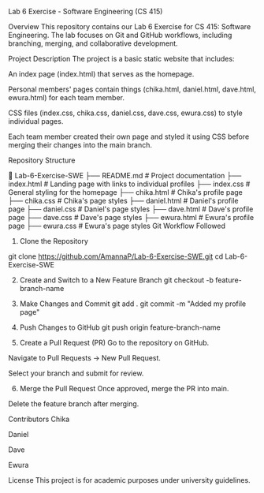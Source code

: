 
Lab 6 Exercise - Software Engineering (CS 415)

Overview
This repository contains our Lab 6 Exercise for CS 415: Software Engineering. The lab focuses on Git and GitHub workflows, including branching, merging, and collaborative development.

Project Description
The project is a basic static website that includes:

An index page (index.html) that serves as the homepage.

Personal members' pages contain things  (chika.html, daniel.html, dave.html, ewura.html) for each team member.

CSS files (index.css, chika.css, daniel.css, dave.css, ewura.css) to style individual pages.

Each team member created their own page and styled it using CSS before merging their changes into the main branch.

Repository Structure

📂 Lab-6-Exercise-SWE
 ├── README.md          # Project documentation
 ├── index.html         # Landing page with links to individual profiles
 ├── index.css          # General styling for the homepage
 ├── chika.html         # Chika's profile page
 ├── chika.css          # Chika's page styles
 ├── daniel.html        # Daniel's profile page
 ├── daniel.css         # Daniel's page styles
 ├── dave.html          # Dave's profile page
 ├── dave.css           # Dave's page styles
 ├── ewura.html         # Ewura's profile page
 ├── ewura.css          # Ewura's page styles
Git Workflow Followed

1. Clone the Repository

git clone https://github.com/AmannaP/Lab-6-Exercise-SWE.git
cd Lab-6-Exercise-SWE

2. Create and Switch to a New Feature Branch
git checkout -b feature-branch-name

3. Make Changes and Commit
git add .
git commit -m "Added my profile page"

4. Push Changes to GitHub
git push origin feature-branch-name

5. Create a Pull Request (PR)
Go to the repository on GitHub.

Navigate to Pull Requests → New Pull Request.

Select your branch and submit for review.

6. Merge the Pull Request
Once approved, merge the PR into main.

Delete the feature branch after merging.

Contributors
Chika

Daniel

Dave

Ewura

License
This project is for academic purposes under university guidelines.
